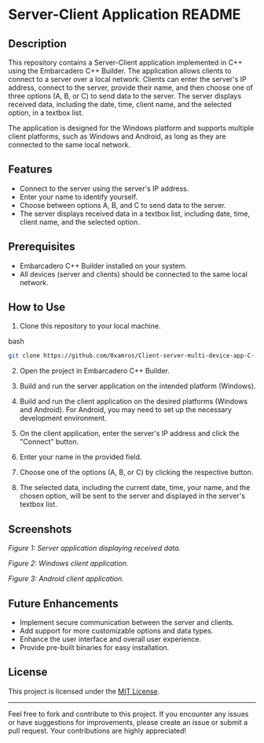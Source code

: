 Server-Client Application README
================================

Description
-----------

This repository contains a Server-Client application implemented in C++ using the Embarcadero C++ Builder. The application allows clients to connect to a server over a local network. Clients can enter the server's IP address, connect to the server, provide their name, and then choose one of three options (A, B, or C) to send data to the server. The server displays received data, including the date, time, client name, and the selected option, in a textbox list.

The application is designed for the Windows platform and supports multiple client platforms, such as Windows and Android, as long as they are connected to the same local network.

Features
--------

*   Connect to the server using the server's IP address.
*   Enter your name to identify yourself.
*   Choose between options A, B, and C to send data to the server.
*   The server displays received data in a textbox list, including date, time, client name, and the selected option.

Prerequisites
-------------

*   Embarcadero C++ Builder installed on your system.
*   All devices (server and clients) should be connected to the same local network.

How to Use
----------

1.  Clone this repository to your local machine.

bash

```bash
git clone https://github.com/0xamros/Client-server-multi-device-app-C-.git
```

2.  Open the project in Embarcadero C++ Builder.
    
3.  Build and run the server application on the intended platform (Windows).
    
4.  Build and run the client application on the desired platforms (Windows and Android). For Android, you may need to set up the necessary development environment.
    
5.  On the client application, enter the server's IP address and click the "Connect" button.
    
6.  Enter your name in the provided field.
    
7.  Choose one of the options (A, B, or C) by clicking the respective button.
    
8.  The selected data, including the current date, time, your name, and the chosen option, will be sent to the server and displayed in the server's textbox list.
    

Screenshots
-----------

_Figure 1: Server application displaying received data._

_Figure 2: Windows client application._

_Figure 3: Android client application._

Future Enhancements
-------------------

*   Implement secure communication between the server and clients.
*   Add support for more customizable options and data types.
*   Enhance the user interface and overall user experience.
*   Provide pre-built binaries for easy installation.

License
-------

This project is licensed under the [MIT License](LICENSE).

---

Feel free to fork and contribute to this project. If you encounter any issues or have suggestions for improvements, please create an issue or submit a pull request. Your contributions are highly appreciated!

